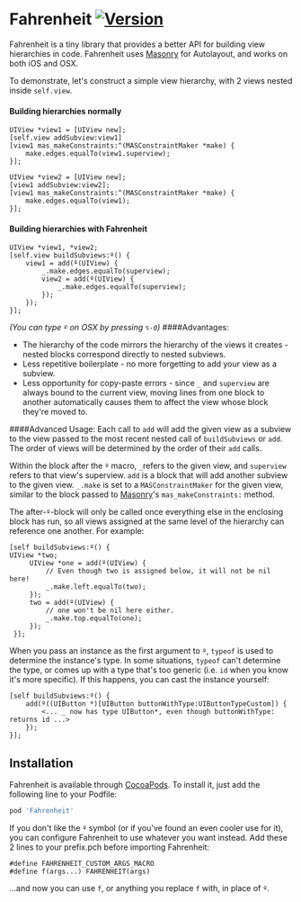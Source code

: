 # Fahrenheit [![Version](https://img.shields.io/cocoapods/v/Fahrenheit.svg?style=flat)](http://cocoapods.org/pods/Fahrenheit)

Fahrenheit is a tiny library that provides a better API for building view hierarchies in code. Fahrenheit uses [Masonry](https://github.com/Masonry/Masonry) for Autolayout, and works on both iOS and OSX.

To demonstrate, let's construct a simple view hierarchy, with 2 views nested inside `self.view`. 

#### Building hierarchies normally
```obj-c
UIView *view1 = [UIView new];
[self.view addSubview:view1]
[view1 mas_makeConstraints:^(MASConstraintMaker *make) {
    make.edges.equalTo(view1.superview);
}];

UIView *view2 = [UIView new];
[view1 addSubview:view2];
[view1 mas_makeConstraints:^(MASConstraintMaker *make) {
    make.edges.equalTo(view1);
}];
```
#### Building hierarchies with Fahrenheit
```obj-c
UIView *view1, *view2;
[self.view buildSubviews:º() {
    view1 = add(º(UIView) {
        _.make.edges.equalTo(superview);
        view2 = add(º(UIView) {
            _.make.edges.equalTo(superview);
        });
    });
}];
```
_(You can type `º` on OSX by pressing `⌥-0`)_
####Advantages:
- The hierarchy of the code mirrors the hierarchy of the views it creates - nested blocks correspond directly to nested subviews.
- Less repetitive boilerplate - no more forgetting to add your view as a subview.
- Less opportunity for copy-paste errors - since `_` and `superview` are always bound to the current view, moving lines from one block to another automatically causes them to affect the view whose block they're moved to.

####Advanced Usage:
Each call to `add` will add the given view  as a subview to the view passed to the most
recent nested call of `buildSubviews` or `add`. The order of views will be determined by
the order of their `add` calls.

Within the block after the `º` macro, `_`refers to the given view, and `superview`
refers to that view's superview. `add` is a block that will add another subview to
the given view. `_.make` is set to a `MASConstraintMaker` for the given view, similar
to the block passed to [Masonry](https://github.com/Masonry/Masonry)'s `mas_makeConstraints:` method.

The after-`º`-block will only be called once everything else in the enclosing block has run, so
all views assigned at the same level of the hierarchy can reference one another. For example:
```obj-c
[self buildSubviews:º() {
UIView *two;
     UIView *one = add(º(UIView) {
         // Even though two is assigned below, it will not be nil here!
         _.make.left.equalTo(two);
     });
     two = add(º(UIView) {
         // one won't be nil here either.
         _.make.top.equalTo(one);
     });
 }];
```


When you pass an instance as the first argument to `º`, `typeof` is used to determine the instance's
type. In some situations, `typeof` can't determine the type, or comes up with a type that's too generic
(i.e. `id` when you know it's more specific). If this happens, you can cast the instance yourself:
```obj-c 
[self buildSubviews:º() {
    add(º((UIButton *)[UIButton buttonWithType:UIButtonTypeCustom]) {
        <... _ now has type UIButton*, even though buttonWithType: returns id ...>
    });
}];
```

## Installation

Fahrenheit is available through [CocoaPods](http://cocoapods.org). To install
it, just add the following line to your Podfile:

```ruby
pod 'Fahrenheit'
```

If you don't like the `º` symbol (or if you've found an even cooler use for it), you can configure Fahrenheit to use whatever you want instead. Add these 2 lines to your prefix.pch before importing Fahrenheit:
```obj-c
#define FAHRENHEIT_CUSTOM_ARGS_MACRO
#define f(args...) FAHRENHEIT(args)
```
...and now you can use `f`, or anything you replace `f` with, in place of `º`.
